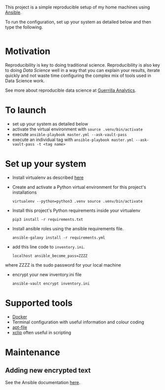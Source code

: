This project is a simple reproducible setup of my home machines using [Ansible](https://www.ansible.com/).

To run the configuration, set up your system as detailed below and then type the following.

```

```

# Motivation

Reproducibility is key to doing traditional science. Reproducibility is also key to doing _Data Science_ well in a way that you can explain your results, iterate quickly and not waste time configuring the complex mix of tools used in Data Science work.

See more about reproducible data science at [Guerrilla Analytics](https://guerrilla-analytics.net).

# To launch

-   set up your system as detailed below
-   activate the virtual environment with `source .venv/bin/activate`
-   execute `ansible-playbook master.yml --ask-vault-pass`
-   execute an individual tag with `ansible-playbook master.yml --ask-vault-pass -t <tag name>`

# Set up your system

-   Install virtualenv as described [here](https://virtualenv.pypa.io/en/latest/installation/)
-   Create and activate a Python virtual environment for this project's installations

    `virtualenv --python=python3 .venv
    source .venv/bin/activate`

-   Install this project's Python requirements inside your virtualenv

    `pip3 install -r requirements.txt`

-   Install ansible roles using the ansible requirements file.

    `ansible-galaxy install -r requirements.yml`

-   add this line code to `inventory.ini`.


    `localhost ansible_become_pass=ZZZZ`

where ZZZZ is the sudo password for your local machine

-   encrypt your new inventory.ini file

    `ansible-vault encrypt inventory.ini`

# Supported tools

-   [Docker](https://hub.docker.com/)
-   Terminal configuration with useful information and colour coding
-   [apt-file](http://manpages.ubuntu.com/manpages/precise/man1/apt-file.1.html)
-   [xclip](http://manpages.ubuntu.com/manpages/xenial/man1/xclip.1.html) often useful in scripting

# Maintenance

## Adding new encrypted text
See the Ansible documentation [here](https://docs.ansible.com/ansible/latest/user_guide/vault.html#creating-encrypted-variables).
